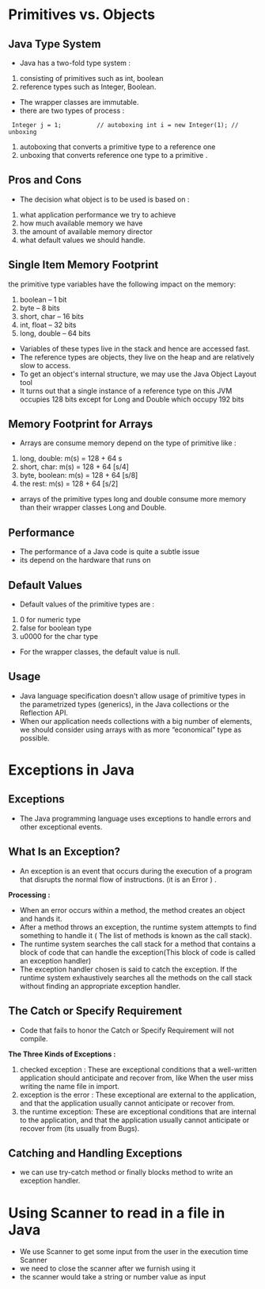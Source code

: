 # Primitives vs. Objects

## Java Type System

- Java has a two-fold type system :

1. consisting of primitives such as int, boolean
2. reference types such as Integer, Boolean.

- The wrapper classes are immutable.
- there are two types of process :

`` 
Integer j = 1;          // autoboxing
int i = new Integer(1); // unboxing
``

1. autoboxing that converts a primitive type to a reference one
2. unboxing that converts reference one type to a primitive .

## Pros and Cons

- The decision what object is to be used is based on :

1. what application performance we try to achieve
2. how much available memory we have
3. the amount of available memory director
4. what default values we should handle.

## Single Item Memory Footprint

the primitive type variables have the following impact on the memory:

1. boolean – 1 bit
2. byte – 8 bits
3. short, char – 16 bits
4. int, float – 32 bits
5. long, double – 64 bits

- Variables of these types live in the stack and hence are accessed fast.
- The reference types are objects, they live on the heap and are relatively slow to access.
- To get an object's internal structure, we may use the Java Object Layout tool
- It turns out that a single instance of a reference type on this JVM occupies 128 bits except for Long and Double which occupy 192 bits

## Memory Footprint for Arrays

- Arrays are consume  memory depend on the type of primitive like :

1. long, double: m(s) = 128 + 64 s
2. short, char: m(s) = 128 + 64 [s/4]
3. byte, boolean: m(s) = 128 + 64 [s/8]
4. the rest: m(s) = 128 + 64 [s/2]

- arrays of the primitive types long and double consume more memory than their wrapper classes Long and Double.

## Performance

- The performance of a Java code is quite a subtle issue
- its depend on the hardware that runs on

## Default Values

- Default values of the primitive types are :

1. 0 for numeric type
2. false for boolean type
3. u0000 for the char type

- For the wrapper classes, the default value is null.

## Usage

- Java language specification doesn't allow usage of primitive types in the parametrized types (generics),  in the Java collections or the Reflection API.
- When our application needs collections with a big number of elements, we should consider using arrays with as more “economical” type as possible.

# Exceptions in Java

## Exceptions

- The Java programming language uses exceptions to handle errors and other exceptional events.

## What Is an Exception?

- An exception is an event that occurs during the execution of a program that disrupts the normal flow of instructions. (it is an Error ) .

 **Processing :**

- When an error occurs within a method, the method creates an object and hands it.
- After a method throws an exception, the runtime system attempts to find something to handle it ( The list of methods is known as the call stack).
- The runtime system searches the call stack for a method that contains a block of code that can handle the exception(This block of code is called an exception handler)
- The exception handler chosen is said to catch the exception. If the runtime system exhaustively searches all the methods on the call stack without finding an appropriate exception handler.

## The Catch or Specify Requirement

- Code that fails to honor the Catch or Specify Requirement will not compile.

**The Three Kinds of Exceptions :**

1. checked exception : These are exceptional conditions that a well-written application should anticipate and recover from, like When the user miss writing the name file in import.
2. exception is the error : These exceptional are external to the application, and that the application usually cannot anticipate or recover from.
3. the runtime exception: These are exceptional conditions that are internal to the application, and that the application usually cannot anticipate or recover from (its usually from Bugs).

## Catching and Handling Exceptions

- we can use try-catch method or finally blocks method to write an exception handler.

# Using Scanner to read in a file in Java

- We use Scanner to get some input from the user in the execution time Scanner
- we need to close the scanner after we furnish using it
- the scanner would take a string or number value as input
